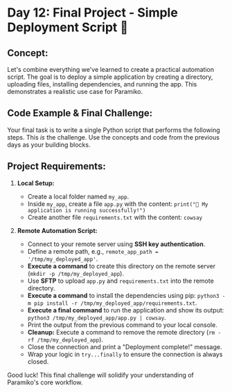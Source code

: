 # Day 12: Final Project - Simple Deployment Script 🚀

## **Concept:** 
Let's combine everything we've learned to create a practical automation script. The goal is to deploy a simple application by creating a directory, uploading files, installing dependencies, and running the app. This demonstrates a realistic use case for Paramiko.

## **Code Example & Final Challenge:**
Your final task is to write a single Python script that performs the following steps. This *is* the challenge. Use the concepts and code from the previous days as your building blocks.

## **Project Requirements:**

1.  **Local Setup:**

      * Create a local folder named `my_app`.
      * Inside `my_app`, create a file `app.py` with the content: `print("🎉 My application is running successfully!")`
      * Create another file `requirements.txt` with the content: `cowsay`

2.  **Remote Automation Script:**

      * Connect to your remote server using **SSH key authentication**.
      * Define a remote path, e.g., `remote_app_path = '/tmp/my_deployed_app'`.
      * **Execute a command** to create this directory on the remote server (`mkdir -p /tmp/my_deployed_app`).
      * Use **SFTP** to upload `app.py` and `requirements.txt` into the remote directory.
      * **Execute a command** to install the dependencies using pip: `python3 -m pip install -r /tmp/my_deployed_app/requirements.txt`.
      * **Execute a final command** to run the application and show its output: `python3 /tmp/my_deployed_app/app.py | cowsay`.
      * Print the output from the previous command to your local console.
      * **Cleanup:** Execute a command to remove the remote directory (`rm -rf /tmp/my_deployed_app`).
      * Close the connection and print a "Deployment complete\!" message.
      * Wrap your logic in `try...finally` to ensure the connection is always closed.

Good luck\! This final challenge will solidify your understanding of Paramiko's core workflow.
